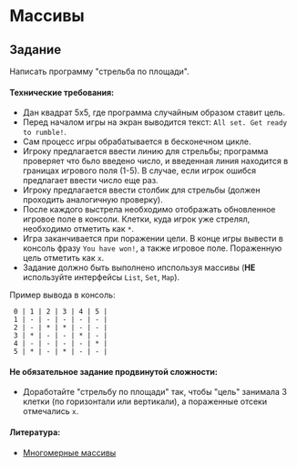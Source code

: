# Массивы
## Задание

Написать программу "стрельба по площади".

#### Технические требования:
- Дан квадрат 5х5, где программа случайным образом ставит цель.
- Перед началом игры на экран выводится текст: `All set. Get ready to rumble!`.
- Сам процесс игры обрабатывается в бесконечном цикле.
- Игроку предлагается ввести линию для стрельбы; программа проверяет что бьло введено число, и введенная линия находится в границах игрового поля (1-5). В случае, если игрок ошибся предлагает ввести число еще раз.
- Игроку предлагается ввести столбик для стрельбы (должен проходить аналогичную проверку). 
- После каждого выстрела необходимо отображать обновленное игровое поле в консоли. Клетки, куда игрок уже стрелял, необходимо отметить как `*`.
- Игра заканчивается при поражении цели. В конце игры вывести в консоль фразу `You have won!`, а также игровое поле. Пораженную цель отметить как `x`.
- Задание должно быть выполнено ипспользуя массивы (**НЕ** используйте интерфейсы `List`, `Set`, `Map`).

Пример вывода в консоль:

` 0 | 1 | 2 | 3 | 4 | 5 |`  
` 1 | - | - | - | - | - |`  
` 2 | - | * | * | - | - |`  
` 3 | * | - | - | * | - |`  
` 4 | - | - | - | - | * |`  
` 5 | * | - | * | - | - |`
  

#### Не обязательное задание продвинутой сложности:
- Доработайте "стрельбу по площади" так, чтобы "цель" занимала 3 клетки (по горизонтали или вертикали), а пораженные отсеки отмечались `x`.

#### Литература:
- [Многомерные массивы](http://study-java.ru/uroki-java/urok-12-mnogomerny-e-massivy-v-java/)
